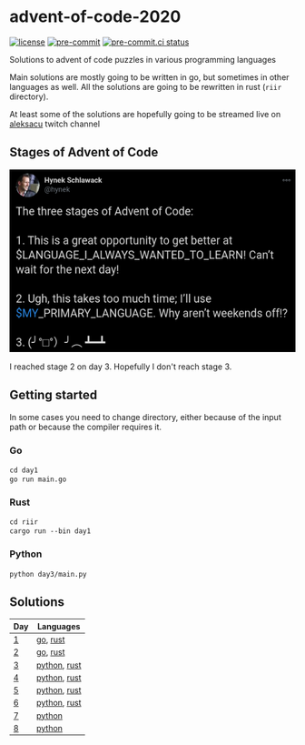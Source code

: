 # advent-of-code-2020

[![license](https://img.shields.io/badge/License-MIT-green.svg)](LICENSE)
[![pre-commit](https://img.shields.io/badge/pre--commit-enabled-brightgreen?logo=pre-commit&logoColor=white)](.pre-commit-config.yaml)
[![pre-commit.ci status](https://results.pre-commit.ci/badge/github/aleksacu/advent-of-code-2020/main.svg)](https://results.pre-commit.ci/latest/github/aleksacu/advent-of-code-2020/main)

Solutions to advent of code puzzles in various programming languages

Main solutions are mostly going to be written in go, but sometimes in other languages
as well. All the solutions are going to be rewritten in rust (`riir` directory).

At least some of the solutions are hopefully going to be streamed live on [aleksacu](https://twitch.tv/aleksacu)
twitch channel

## Stages of Advent of Code

![aoc-stages](aoc-stages.png)

I reached stage 2 on day 3. Hopefully I don't reach stage 3.

## Getting started

In some cases you need to change directory, either because of the input path or
because the compiler requires it.

### Go

```shell script
cd day1
go run main.go
```

### Rust

```shell script
cd riir
cargo run --bin day1
```

### Python

```shell script
python day3/main.py
```

## Solutions

| Day                                      | Languages                                         |
| ---------------------------------------- | ------------------------------------------------- |
| [1](https://adventofcode.com/2020/day/1) | [go](day1/main.go), [rust](riir/day1/main.rs)     |
| [2](https://adventofcode.com/2020/day/2) | [go](day2/main.go), [rust](riir/day2/main.rs)     |
| [3](https://adventofcode.com/2020/day/3) | [python](day3/main.py), [rust](riir/day3/main.rs) |
| [4](https://adventofcode.com/2020/day/4) | [python](day4/main.py), [rust](riir/day4/main.rs) |
| [5](https://adventofcode.com/2020/day/5) | [python](day5/main.py), [rust](riir/day5/main.rs) |
| [6](https://adventofcode.com/2020/day/6) | [python](day6/main.py), [rust](riir/day6/main.rs) |
| [7](https://adventofcode.com/2020/day/7) | [python](day7/main.py)                            |
| [8](https://adventofcode.com/2020/day/8) | [python](day8/main.py)                            |

